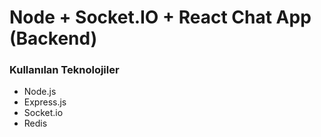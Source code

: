 # Node + Socket.IO + React Chat App (Backend)

### Kullanılan Teknolojiler

- Node.js
- Express.js
- Socket.io
- Redis
